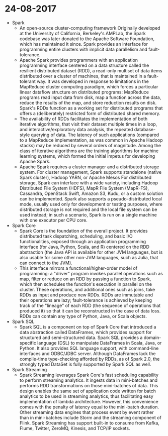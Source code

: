 # 24-08-2017

* Spark
  * An open-source cluster-computing framework Originally developed at the University of California, Berkeley's AMPLab, the Spark codebase was later donated to the Apache Software Foundation, which has maintained it since. Spark provides an interface for programming entire clusters with implicit data parallelism and fault-tolerance.
  * Apache Spark provides programmers with an application programming interface centered on a data structure called the resilient distributed dataset (RDD), a read-only multiset of data items distributed over a cluster of machines, that is maintained in a fault-tolerant way. It was developed in response to limitations in the MapReduce cluster computing paradigm, which forces a particular linear dataflow structure on distributed programs: MapReduce programs read input data from disk, map a function across the data, reduce the results of the map, and store reduction results on disk. Spark's RDDs function as a working set for distributed programs that offers a (deliberately) restricted form of distributed shared memory.
  * The availability of RDDs facilitates the implementation of both iterative algorithms, that visit their dataset multiple times in a loop, and interactive/exploratory data analysis, the repeated database-style querying of data. The latency of such applications (compared to a MapReduce implementation, as was common in Apache Hadoop stacks) may be reduced by several orders of magnitude. Among the class of iterative algorithms are the training algorithms for machine learning systems, which formed the initial impetus for developing Apache Spark.
  * Apache Spark requires a cluster manager and a distributed storage system. For cluster management, Spark supports standalone (native Spark cluster), Hadoop YARN, or Apache Mesos For distributed storage, Spark can interface with a wide variety, including Hadoop Distributed File System (HDFS), MapR File System (MapR-FS), Cassandra, OpenStack Swift, Amazon S3, Kudu, or a custom solution can be implemented. Spark also supports a pseudo-distributed local mode, usually used only for development or testing purposes, where distributed storage is not required and the local file system can be used instead; in such a scenario, Spark is run on a single machine with one executor per CPU core.
* Spark Core
  * Spark Core is the foundation of the overall project. It provides distributed task dispatching, scheduling, and basic I/O functionalities, exposed through an application programming interface (for Java, Python, Scala, and R) centered on the RDD abstraction (the Java API is available for other JVM languages, but is also usable for some other non-JVM languages, such as Julia, that can connect to the JVM).
  * This interface mirrors a functional/higher-order model of programming: a "driver" program invokes parallel operations such as map, filter or reduce on an RDD by passing a function to Spark, which then schedules the function's execution in parallel on the cluster. These operations, and additional ones such as joins, take RDDs as input and produce new RDDs. RDDs are immutable and their operations are lazy; fault-tolerance is achieved by keeping track of the "lineage" of each RDD (the sequence of operations that produced it) so that it can be reconstructed in the case of data loss. RDDs can contain any type of Python, Java, or Scala objects.
* Spark SQL
  * Spark SQL is a component on top of Spark Core that introduced a data abstraction called DataFrames, which provides support for structured and semi-structured data. Spark SQL provides a domain-specific language (DSL) to manipulate DataFrames in Scala, Java, or Python. It also provides SQL language support, with command-line interfaces and ODBC/JDBC server. Although DataFrames lack the compile-time type-checking afforded by RDDs, as of Spark 2.0, the strongly typed DataSet is fully supported by Spark SQL as well.
* Spark Streaming
  * Spark Streaming leverages Spark Core's fast scheduling capability to perform streaming analytics. It ingests data in mini-batches and performs RDD transformations on those mini-batches of data. This design enables the same set of application code written for batch analytics to be used in streaming analytics, thus facilitating easy implementation of lambda architecture. However, this convenience comes with the penalty of latency equal to the mini-batch duration. Other streaming data engines that process event by event rather than in mini-batches include Storm and the streaming component of Flink. Spark Streaming has support built-in to consume from Kafka, Flume, Twitter, ZeroMQ, Kinesis, and TCP/IP sockets.
